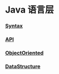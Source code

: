 # Java 语言层
### [Syntax](Syntax)

### [API](API)

### [ObjectOriented](ObjectOriented)

### [DataStructure](DataStructure)